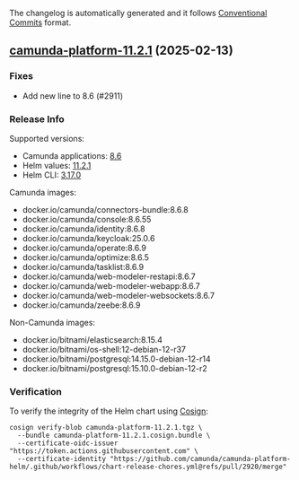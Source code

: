 The changelog is automatically generated and it follows [Conventional Commits](https://www.conventionalcommits.org/en/v1.0.0/) format.

## [camunda-platform-11.2.1](https://github.com/camunda/camunda-platform-helm/releases/tag/camunda-platform-11.2.1) (2025-02-13)

### Fixes

- Add new line to 8.6 (#2911)

<!-- generated by git-cliff -->
### Release Info

Supported versions:

- Camunda applications: [8.6](https://github.com/camunda/camunda-platform/releases?q=tag%3A8.6&expanded=true)
- Helm values: [11.2.1](https://artifacthub.io/packages/helm/camunda/camunda-platform/11.2.1#parameters)
- Helm CLI: [3.17.0](https://github.com/helm/helm/releases/tag/v3.17.0)

Camunda images:

- docker.io/camunda/connectors-bundle:8.6.8
- docker.io/camunda/console:8.6.55
- docker.io/camunda/identity:8.6.8
- docker.io/camunda/keycloak:25.0.6
- docker.io/camunda/operate:8.6.9
- docker.io/camunda/optimize:8.6.5
- docker.io/camunda/tasklist:8.6.9
- docker.io/camunda/web-modeler-restapi:8.6.7
- docker.io/camunda/web-modeler-webapp:8.6.7
- docker.io/camunda/web-modeler-websockets:8.6.7
- docker.io/camunda/zeebe:8.6.9

Non-Camunda images:

- docker.io/bitnami/elasticsearch:8.15.4
- docker.io/bitnami/os-shell:12-debian-12-r37
- docker.io/bitnami/postgresql:14.15.0-debian-12-r14
- docker.io/bitnami/postgresql:15.10.0-debian-12-r2

### Verification

To verify the integrity of the Helm chart using [Cosign](https://docs.sigstore.dev/signing/quickstart/):

```shell
cosign verify-blob camunda-platform-11.2.1.tgz \
  --bundle camunda-platform-11.2.1.cosign.bundle \
  --certificate-oidc-issuer "https://token.actions.githubusercontent.com" \
  --certificate-identity "https://github.com/camunda/camunda-platform-helm/.github/workflows/chart-release-chores.yml@refs/pull/2920/merge"
```
